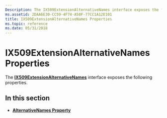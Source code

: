 ```yaml
---
Description: The IX509ExtensionAlternativeNames interface exposes the following properties.
ms.assetid: 2DAA6E30-CC59-4F74-A58F-77CC1A12E101
title: IX509ExtensionAlternativeNames Properties
ms.topic: reference
ms.date: 05/31/2018
---
```


# IX509ExtensionAlternativeNames Properties

The [**IX509ExtensionAlternativeNames**](/windows/desktop/api/CertEnroll/nn-certenroll-ix509extensionalternativenames) interface exposes the following properties.

## In this section

-   [**AlternativeNames Property**](/windows/desktop/api/CertEnroll/nf-certenroll-ix509extensionalternativenames-get_alternativenames)

 

 



